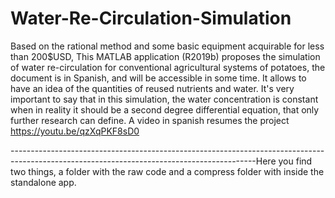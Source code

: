 # Water-Re-Circulation-Simulation
Based on the rational method and some basic equipment acquirable for less than 200$USD, This MATLAB application (R2019b) proposes the simulation of water re-circulation for conventional agricultural systems of potatoes, the document is in Spanish, and will be accessible in some time. It allows to have an idea of the quantities of reused nutrients and water. It's very important to say that in this simulation, the water concentration is constant when in reality it should be a second degree differential equation, that only further research can define. A video in spanish resumes the project https://youtu.be/qzXqPKF8sD0 

-------------------------------------------------------------------------------------------------------------------------------------------Here you find two things, a folder with the raw code and a compress folder with inside the standalone app.
